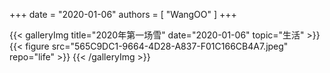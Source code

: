 +++
date = "2020-01-06"
authors = [
    "WangOO"
]
+++

{{< galleryImg title="2020年第一场雪" date="2020-01-06" topic="生活" >}}
    {{< figure src="565C9DC1-9664-4D28-A837-F01C166CB4A7.jpeg" repo="life" >}}
{{< /galleryImg >}}
